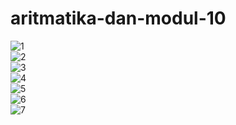 # aritmatika-dan-modul-10
![1](https://cloud.githubusercontent.com/assets/22128532/22854064/171179ba-f098-11e6-8fd8-a0365b33e132.PNG)
<br>
![2](https://cloud.githubusercontent.com/assets/22128532/22854072/29625bac-f098-11e6-80d1-488795578e12.PNG)
<br>
![3](https://cloud.githubusercontent.com/assets/22128532/22854073/30498666-f098-11e6-845a-a5a111e5e62d.PNG)
<br>
![4](https://cloud.githubusercontent.com/assets/22128532/22854077/44d5bf50-f098-11e6-9532-b94bd1a58dbb.PNG)
<br>
![5](https://cloud.githubusercontent.com/assets/22128532/22854078/4568ae96-f098-11e6-9d26-aa2a0a8a8333.PNG)
<br>
![6](https://cloud.githubusercontent.com/assets/22128532/22854079/456a1038-f098-11e6-9d0a-8d759e8a8bd5.PNG)
<br>
![7](https://cloud.githubusercontent.com/assets/22128532/22854080/45958164-f098-11e6-8ba0-c0e116087e62.PNG)
